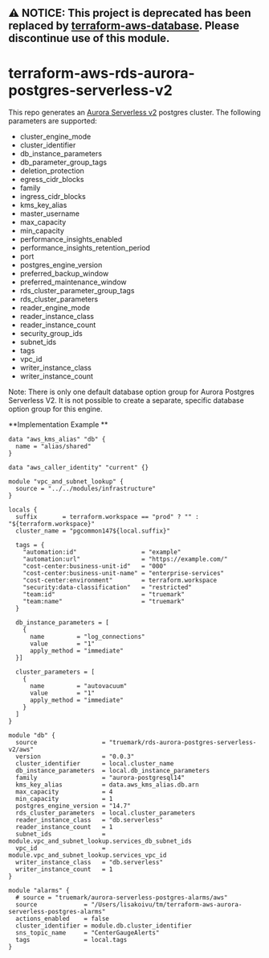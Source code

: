 ## **⚠ NOTICE**: This project is deprecated has been replaced by [terraform-aws-database](https://github.com/truemark/terraform-aws-database). Please discontinue use of this module.

# terraform-aws-rds-aurora-postgres-serverless-v2

This repo generates an [Aurora Serverless v2](https://docs.aws.amazon.com/AmazonRDS/latest/AuroraUserGuide/aurora-serverless-v2.html) postgres cluster. The following parameters are supported:

- cluster_engine_mode
- cluster_identifier
- db_instance_parameters
- db_parameter_group_tags
- deletion_protection
- egress_cidr_blocks
- family
- ingress_cidr_blocks
- kms_key_alias
- master_username
- max_capacity
- min_capacity
- performance_insights_enabled
- performance_insights_retention_period
- port
- postgres_engine_version
- preferred_backup_window
- preferred_maintenance_window
- rds_cluster_parameter_group_tags
- rds_cluster_parameters
- reader_engine_mode
- reader_instance_class
- reader_instance_count
- security_group_ids
- subnet_ids
- tags
- vpc_id
- writer_instance_class
- writer_instance_count

Note: There is only one default database option group for Aurora Postgres Serverless V2. It is not possible to create a separate, specific database option group for this engine. 

**Implementation Example
**
```
data "aws_kms_alias" "db" {
  name = "alias/shared"
}

data "aws_caller_identity" "current" {}

module "vpc_and_subnet_lookup" {
  source = "../../modules/infrastructure"
}

locals {
  suffix       = terraform.workspace == "prod" ? "" : "${terraform.workspace}"
  cluster_name = "pgcommon147${local.suffix}"

  tags = {
    "automation:id"                  = "example"
    "automation:url"                 = "https://example.com/"
    "cost-center:business-unit-id"   = "000"
    "cost-center:business-unit-name" = "enterprise-services"
    "cost-center:environment"        = terraform.workspace
    "security:data-classification"   = "restricted"
    "team:id"                        = "truemark"
    "team:name"                      = "truemark"
  }

  db_instance_parameters = [
    {
      name         = "log_connections"
      value        = "1"
      apply_method = "immediate"
  }]

  cluster_parameters = [
    {
      name         = "autovacuum"
      value        = "1"
      apply_method = "immediate"
    }
  ]
}

module "db" {
  source                  = "truemark/rds-aurora-postgres-serverless-v2/aws"
  version                 = "0.0.3"
  cluster_identifier      = local.cluster_name
  db_instance_parameters  = local.db_instance_parameters
  family                  = "aurora-postgresql14"
  kms_key_alias           = data.aws_kms_alias.db.arn
  max_capacity            = 4
  min_capacity            = 1
  postgres_engine_version = "14.7"
  rds_cluster_parameters  = local.cluster_parameters
  reader_instance_class   = "db.serverless"
  reader_instance_count   = 1
  subnet_ids              = module.vpc_and_subnet_lookup.services_db_subnet_ids
  vpc_id                  = module.vpc_and_subnet_lookup.services_vpc_id
  writer_instance_class   = "db.serverless"
  writer_instance_count   = 1
}

module "alarms" {
  # source = "truemark/aurora-serverless-postgres-alarms/aws"
  source             = "/Users/lisakoivu/tm/terraform-aws-aurora-serverless-postgres-alarms"
  actions_enabled    = false
  cluster_identifier = module.db.cluster_identifier
  sns_topic_name     = "CenterGaugeAlerts"
  tags               = local.tags
}
```
